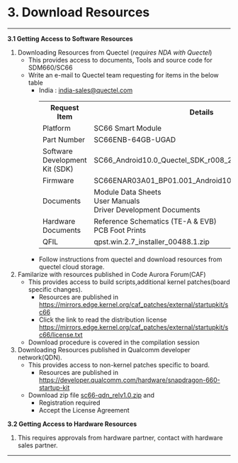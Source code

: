 # 3. Download Resources

--------------------------------------------------------

__3.1 Getting Access to Software Resources__
   1. Downloading Resources from Quectel (_requires NDA with Quectel_)
      - This provides access to documents, Tools and source code for SDM660/SC66
      - Write an e-mail to Quectel team requesting for items in the below table
         - India : <india-sales@quectel.com>
            <table class=custom>
            <colgroup>
               <col span="1" style="width: 70%;">
            </colgroup>
               <tr><th>Request Item</th><th>Details</th></tr>
               <tr><td>Platform</td><td>SC66 Smart Module</td></tr>
               <tr><td>Part Number</td><td>SC66ENB-64GB-UGAD</td></tr>
               <tr><td>Software Development Kit (SDK)</td><td>SC66_Android10.0_Quectel_SDK_r008_20200604.tar.gz</td></tr>
               <tr><td>Firmware</td><td>SC66ENAR03A01_BP01.001_Android10.0.0.01.001_update.zip</td></tr>
               <tr><td>Documents</td><td>Module Data Sheets <br> User Manuals <br> Driver Development Documents</td></tr>
               <tr><td>Hardware Documents</td><td>Reference Schematics (TE-A & EVB) <br> PCB Foot Prints</td></tr>
               <tr><td>QFIL</td><td>qpst.win.2.7_installer_00488.1.zip</td></tr>
            </table>
         - Follow instructions from quectel and download resources from quectel cloud storage.
   2. Familarize with resources published in Code Aurora Forum(CAF)
      - This provides access to build scripts,additional kernel patches(board specific changes).
         - Resources are published in <a href="https://mirrors.edge.kernel.org/caf_patches/external/startupkit/sc66" target="_blank">https://mirrors.edge.kernel.org/caf_patches/external/startupkit/sc66</a>
         - Click the link to read the distribution license <a href="https://mirrors.edge.kernel.org/caf_patches/external/startupkit/sc66/license.txt" target="_blank">https://mirrors.edge.kernel.org/caf_patches/external/startupkit/sc66/license.txt</a>
      - Download procedure is covered in the compilation session
   3. Downloading Resources published in Qualcomm developer network(QDN).
      - This provides access to non-kernel patches specific to board.
         - Resources are published in <a href="https://developer.qualcomm.com/hardware/snapdragon-660-startup-kit" target="_blank">https://developer.qualcomm.com/hardware/snapdragon-660-startup-kit</a>
      - Download zip file <a href="https://developer.qualcomm.com/downloads/snapdragon-660-patch-v10" target="_blank">sc66-qdn_relv1.0.zip</a> and 
         - Registration required
         - Accept the License Agreement

__3.2 Getting Access to Hardware Resources__
   1. This requires approvals from hardware partner, contact with hardware sales partner.

----------------